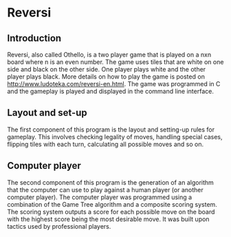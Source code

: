 # Reversi

## Introduction
Reversi, also called Othello, is a two player game that is played on a nxn board where n is an even number. The game uses tiles that are white on one side and black on the other side. One player plays white and the other player plays black. More details on how to play the game is posted on http://www.ludoteka.com/reversi-en.html. The game was programmed in C and the gameplay is played and displayed in the command line interface. 

## Layout and set-up 
The first component of this program is the layout and setting-up rules for gameplay. This involves checking legality of moves, handling special cases, flipping tiles with each turn, calculating all possible moves and so on. 

## Computer player 
The second component of this program is the generation of an algorithm that the computer can use to play against a human player (or another computer player). The computer player was programmed using a combination of the Game Tree algorithm and a composite scoring system. The scoring system outputs a score for each possible move on the board with the highest score being the most desirable move. It was built upon tactics used by professional players. 

